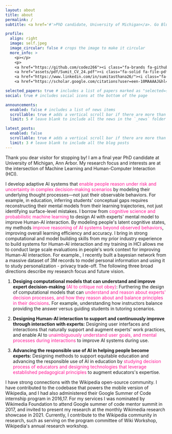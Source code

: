 ```yaml
---
layout: about
title: about
permalink: /
subtitle: <a href='#'>PhD candidate, University of Michigan</a>. Go Blue!

profile:
  align: right
  image: self.jpeg
  image_circular: false # crops the image to make it circular
  more_info: >
    <p></p>
    <p>
    <a href="https://github.com/codez266"><i class="fa-brands fa-github"></i>&nbsp;<span>GitHub</span></a> •
    <a href="assets/pdf/Sumit_CV_24.pdf"><i class="fa-solid fa-file-pdf"></i>&nbsp;<span>CV</span></a> •
    <a href="https://www.linkedin.com/in/sumitasthana26/"><i class="fa-brands fa-linkedin"></i>&nbsp;<span>LinkedIn</span></a> •
    <a href="https://scholar.google.com/citations?user=een-10MAAAAJ&hl=en&oi=ao"><i class="ai ai-google-scholar"></i>&nbsp;<span>Google Scholar</span></a></p>

selected_papers: true # includes a list of papers marked as "selected={true}"
social: true # includes social icons at the bottom of the page

announcements:
  enabled: false # includes a list of news items
  scrollable: true # adds a vertical scroll bar if there are more than 3 news items
  limit: 5 # leave blank to include all the news in the `_news` folder

latest_posts:
  enabled: false
  scrollable: true # adds a vertical scroll bar if there are more than 3 new posts items
  limit: 3 # leave blank to include all the blog posts
---
```


Thank you dear visitor for stopping by! I am a final year PhD candidate at University of Michigan, Ann Arbor. My research focus and interests are at the intersection of Machine Learning and Human-Computer Interaction (HCI).

I develop adaptive AI systems that <span style="color:deeppink;">enable people reason under risk and uncertainty in complex decision-making scenarios</span> by modeling their underlying thought processes—not just their observable behaviors. For example, in education, inferring students' conceptual gaps requires reconstructing their mental models from their learning trajectories, not just identifying surface-level mistakes. I borrow from <span style="color: deeppink">cognitive science and probabilistic machine learning</span> to design AI with experts' mental model to improve Human-AI interaction. By modeling people's latent cognitive states, my methods <span style="color: deeppink">improve reasoning of AI systems beyond observed behaviors</span>, improving overall learning efficiency and accuracy. I bring in strong computational and model building skills from my prior industry experience to build systems for Human-AI interaction and my training in HCI allows me to conduct large scale evaluations in people's work context for improving Human-AI interaction. For example., I recently built a bayesian network from a massive dataset of 3M records to model personal information and using it to study personalization - privacy trade-off. The following three broad directions describe my research focus and future vision.

1. <b>Desiging computational models that can understand and improve expert decision-making</b> <span style="color:deeppink;">(AI to critique not obey)</span>: Furthering the design of computational models that can <span style="color:deeppink;">understand and reason about experts' decision processes, and how they reason about and balance principles in their decisions</span>. For example, understanding how instructors balance providing the answer versus guiding students in tutoring scenarios.

2. <b>Designing Human-AI interaction to support and continuously improve through interaction with experts:</b> Designing user interfaces and interactions that naturally support and augment experts' work practices, and enable AI to <span style="color:deeppink;">unaimbiguously understand user goals, and mental processes during interactions</span> to improve AI systems during use.

3. <b>Advancing the responsible use of AI in helping people become experts:</b> Designing methods to support equitable education and advancing the responsible use of AI in education by  <span style="color:deeppink;">studying decision process of educators and designing technologies that leverage established pedagogical principles</span> to augment educators's expertise.

I have strong connections with the Wikipedia open-source community. I have contributed to the codebase that powers the mobile version of Wikipedia, and I had also administered their Google Summer of Code internship program in 2016,17. For my services I was nominated by Wikimedia Foundation to attend Google summer of code mentor summit in 2017, and invited to present my research at the monthly Wikimedia research showcase in 2021. Currently, I contribute to the Wikipedia community in research, such as serving on the program committee of Wiki Workshop, Wikipedia's annual research workshop.